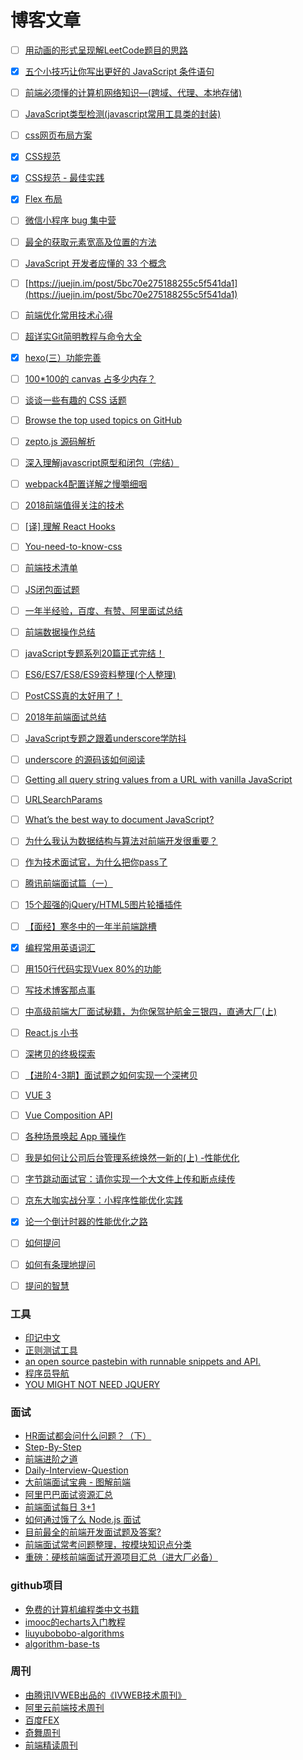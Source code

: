 # 博客文章

- [ ] [用动画的形式呈现解LeetCode题目的思路](https://github.com/MisterBooo/LeetCodeAnimation)
- [x] [五个小技巧让你写出更好的 JavaScript 条件语句](https://juejin.im/post/5bb9e3085188255c352d7326)
- [ ] [前端必须懂的计算机网络知识—(跨域、代理、本地存储)](https://juejin.im/post/5bb1cc2af265da0ae5052496)
- [ ] [JavaScript类型检测(javascript常用工具类的封装)](https://segmentfault.com/a/1190000013041329)
- [ ] [css网页布局方案](http://web.jobbole.com/94168/)
- [x] [CSS规范](https://codeguide.bootcss.com/)
- [x] [CSS规范 - 最佳实践](http://nec.netease.com/standard/css-practice.html)
- [x] [Flex 布局](http://static.vgee.cn/static/index.html)
- [ ] [微信小程序 bug 集中营](https://juejin.im/post/5bb86a62f265da0adc18e089)
- [ ] [最全的获取元素宽高及位置的方法](https://juejin.im/post/5bc9366d5188255c4834e75a)
- [ ] [JavaScript 开发者应懂的 33 个概念](https://juejin.im/entry/5bc9aae56fb9a05d20687bf3)
- [ ] [https://juejin.im/post/5bc70e275188255c5f541da1](https://juejin.im/post/5bc70e275188255c5f541da1)
- [ ] [前端优化常用技术心得](https://juejin.im/post/5bd16676f265da0ae677820d)
- [ ] [超详实Git简明教程与命令大全](https://juejin.im/post/5bd2a0d8e51d457a4e0d4fd5)
- [x] [hexo(三）功能完善](https://blog.csdn.net/liuyongshun2/article/details/72858659)
- [ ] [100*100的 canvas 占多少内存？](https://juejin.im/post/5bdeb357e51d4536140fc7df)
- [ ] [谈谈一些有趣的 CSS 话题](https://github.com/chokcoco/iCSS)
- [ ] [Browse the top used topics on GitHub](https://github.com/topics)
- [ ] [zepto.js 源码解析](http://www.runoob.com/w3cnote/zepto-js-source-analysis.html)
- [ ] [深入理解javascript原型和闭包（完结）](http://www.cnblogs.com/wangfupeng1988/p/3977924.html)
- [ ] [webpack4配置详解之慢嚼细咽](https://juejin.im/post/5be64a7bf265da615304493e)
- [ ] [2018前端值得关注的技术](https://juejin.im/post/5a519d305188257327396da5)
- [ ] [[译] 理解 React Hooks](https://juejin.im/post/5be98a87f265da616e4bf8a4)
- [ ] [You-need-to-know-css](https://lhammer.cn/You-need-to-know-css/)
- [ ] [前端技术清单](https://juejin.im/post/5bdfb387e51d452c8e0aa902)
- [ ] [JS闭包面试题](http://web.jobbole.com/84328/)
- [ ] [一年半经验，百度、有赞、阿里面试总结](https://juejin.im/post/5befeb5051882511a8527dbe)
- [ ] [前端数据操作总结](https://juejin.im/post/5c00e8a66fb9a049db72dbd0)
- [ ] [javaScript专题系列20篇正式完结！](https://juejin.im/post/59eff1fb6fb9a044ff30a942)
- [ ] [ES6/ES7/ES8/ES9资料整理(个人整理)](https://juejin.im/post/5c02b106f265da61764aa0c1)
- [ ] [PostCSS真的太好用了！](https://juejin.im/post/5c022f4a6fb9a049ca371684)
- [ ] [2018年前端面试总结](https://juejin.im/post/5bee888fe51d4557fe34e356)
- [ ] [JavaScript专题之跟着underscore学防抖](https://www.jianshu.com/p/27d703a0bb76)
- [ ] [underscore 的源码该如何阅读](https://github.com/mqyqingfeng/Blog/issues/79)
- [ ] [Getting all query string values from a URL with vanilla JavaScript](https://gomakethings.com/getting-all-query-string-values-from-a-url-with-vanilla-js/)
- [ ] [URLSearchParams](https://developer.mozilla.org/zh-CN/docs/Web/API/URLSearchParams)
- [ ] [What’s the best way to document JavaScript?](https://gomakethings.com/whats-the-best-way-to-document-javascript/)
- [ ] [为什么我认为数据结构与算法对前端开发很重要？](https://mp.weixin.qq.com/s/2NJbxrUqxOupFeEQiS-rRg)
- [ ] [作为技术面试官，为什么把你pass了](https://juejin.im/post/5c1e7a086fb9a049b82a7310)
- [ ] [腾讯前端面试篇（一）](https://juejin.im/post/5c19c1b6e51d451d1e06c163)
- [ ] [15个超强的jQuery/HTML5图片轮播插件](https://www.html5tricks.com/15-jquery-html5-image-player.html)
- [ ] [【面经】寒冬中的一年半前端跳槽](https://juejin.im/post/5c356f68f265da61483bca61)
- [x] [编程常用英语词汇](https://www.runoob.com/w3cnote/common-english-terminology-in-programming.html)
- [ ] [用150行代码实现Vuex 80%的功能](https://juejin.im/post/5c62ea95e51d457ffe60c084)
- [ ] [写技术博客那点事](https://juejin.im/post/5c4d3585e51d4539f51d9d44)
- [ ] [中高级前端大厂面试秘籍，为你保驾护航金三银四，直通大厂(上)](https://juejin.im/post/5c64d15d6fb9a049d37f9c20)
- [ ] [React.js 小书](http://huziketang.mangojuice.top/books/react/)
- [ ] [深拷贝的终极探索](https://yanhaijing.com/javascript/2018/10/10/clone-deep/)
- [ ] [【进阶4-3期】面试题之如何实现一个深拷贝](https://juejin.im/post/5c62167ce51d450164636d19)
- [ ] [VUE 3](https://github.com/vuejs/vue-next)
- [ ] [Vue Composition API](https://vue-composition-api-rfc.netlify.com/)
- [ ] [各种场景唤起 App 骚操作](https://mp.weixin.qq.com/s/eVcCaCGOV7DUiKeg-pl7MA)
- [ ] [我是如何让公司后台管理系统焕然一新的(上) -性能优化](https://juejin.im/post/5c76843af265da2ddd4a6dd0)
- [ ] [字节跳动面试官：请你实现一个大文件上传和断点续传](https://juejin.im/post/5dff8a26e51d4558105420ed)
- [ ] [京东大咖实战分享：小程序性能优化实践](https://mp.weixin.qq.com/s/Iz3FheStNj6B_Al1bjErYg)
- [x] [论一个倒计时器的性能优化之路](https://blog.joouis.com/2018/05/25/optimization-road-of-count-down-timer/)
- [ ] [如何提问](http://t.cn/RxmfEl8)
- [ ] [如何有条理地提问](http://t.cn/RIu8Lol)
- [ ] [提问的智慧](http://t.cn/R5qGYwV)


### 工具

- [印记中文](https://docschina.org/)
- [正则测试工具](https://tool.lu/regex/)
- [an open source pastebin with runnable snippets and API.](https://glot.io/)
- [程序员导航](https://geekdocs.cn/)
- [YOU MIGHT NOT NEED JQUERY](http://youmightnotneedjquery.com/)

### 面试

- [HR面试都会问什么问题？（下）](https://juejin.im/post/5d78d8dae51d4561cf15e057)
- [Step-By-Step](https://github.com/YvetteLau/Step-By-Step)
- [前端进阶之道](https://github.com/InterviewMap/CS-Interview-Knowledge-Map)
- [Daily-Interview-Question](https://github.com/Advanced-Frontend/Daily-Interview-Question)
- [大前端面试宝典 - 图解前端](https://lucifer.ren/fe-interview/#/)
- [阿里巴巴面试资源汇总](https://github.com/stone0090/alibaba-interview)
- [前端面试每日 3+1](https://github.com/haizlin/fe-interview)
- [如何通过饿了么 Node.js 面试](https://github.com/ElemeFE/node-interview/tree/master/sections/zh-cn)
- [目前最全的前端开发面试题及答案?](https://github.com/HerbertKarajan/Fe-Interview-questions)
- [前端面试常考问题整理，按模块知识点分类](https://github.com/poetries/FE-Interview-Questions)
- [重磅：硬核前端面试开源项目汇总（进大厂必备）](https://zhuanlan.zhihu.com/p/83911926)

### github项目

- [免费的计算机编程类中文书籍](https://github.com/justjavac/free-programming-books-zh_CN)
- [imooc的echarts入门教程]( http://www.imooc.com/view/687)
- [liuyubobobo-algorithms](https://github.com/19920625lsg/liuyubobobo-algorithms)
- [algorithm-base-ts](https://github.com/weiavia/algorithm-base-ts)


### 周刊

- [由腾讯IVWEB出品的《IVWEB技术周刊》](https://github.com/iv-web/weekly)
- [阿里云前端技术周刊](https://github.com/aliyunfe/weekly)
- [百度FEX](http://fex.baidu.com/weekly/)
- [奇舞周刊](https://weekly.75team.com/)
- [前端精读周刊](https://github.com/dt-fe/weekly)
